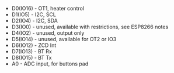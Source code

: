 - D0(IO16) - OT1, heater control
- D1(IO5)  -  I2C, SCL
- D2(IO4)  -  I2C, SDA
- D3(IO0)  -  unused, available with restrictions, see ESP8266 notes
- D4(IO2)  -  unused, output only
- D5(IO14) - unused, available for OT2 or IO3
- D6(IO12) - ZCD Int
- D7(IO13) - BT Rx
- D8(IO15) - BT Tx
- A0       - ADC input, for buttons pad
